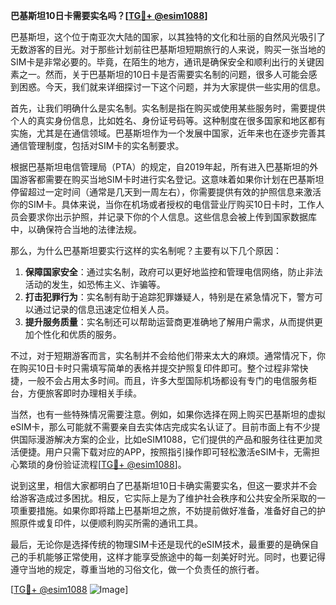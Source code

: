 **巴基斯坦10日卡需要实名吗？[[TG💪+ @esim1088](https://t.me/s/esim1088)]**

巴基斯坦，这个位于南亚次大陆的国家，以其独特的文化和壮丽的自然风光吸引了无数游客的目光。对于那些计划前往巴基斯坦短期旅行的人来说，购买一张当地的SIM卡是非常必要的。毕竟，在陌生的地方，通讯是确保安全和顺利出行的关键因素之一。然而，关于巴基斯坦的10日卡是否需要实名制的问题，很多人可能会感到困惑。今天，我们就来详细探讨一下这个问题，并为大家提供一些实用的信息。

首先，让我们明确什么是实名制。实名制是指在购买或使用某些服务时，需要提供个人的真实身份信息，比如姓名、身份证号码等。这种制度在很多国家和地区都有实施，尤其是在通信领域。巴基斯坦作为一个发展中国家，近年来也在逐步完善其通信管理制度，包括对SIM卡的实名制要求。

根据巴基斯坦电信管理局（PTA）的规定，自2019年起，所有进入巴基斯坦的外国游客都需要在购买当地SIM卡时进行实名登记。这意味着如果你计划在巴基斯坦停留超过一定时间（通常是几天到一周左右），你需要提供有效的护照信息来激活你的SIM卡。具体来说，当你在机场或者授权的电信营业厅购买10日卡时，工作人员会要求你出示护照，并记录下你的个人信息。这些信息会被上传到国家数据库中，以确保符合当地的法律法规。

那么，为什么巴基斯坦要实行这样的实名制呢？主要有以下几个原因：

1. **保障国家安全**：通过实名制，政府可以更好地监控和管理电信网络，防止非法活动的发生，如恐怖主义、诈骗等。
2. **打击犯罪行为**：实名制有助于追踪犯罪嫌疑人，特别是在紧急情况下，警方可以通过记录的信息迅速定位相关人员。
3. **提升服务质量**：实名制还可以帮助运营商更准确地了解用户需求，从而提供更加个性化和优质的服务。

不过，对于短期游客而言，实名制并不会给他们带来太大的麻烦。通常情况下，你在购买10日卡时只需填写简单的表格并提交护照复印件即可。整个过程非常快捷，一般不会占用太多时间。而且，许多大型国际机场都设有专门的电信服务柜台，方便旅客即时办理相关手续。

当然，也有一些特殊情况需要注意。例如，如果你选择在网上购买巴基斯坦的虚拟eSIM卡，那么可能就不需要亲自去实体店完成实名认证了。目前市面上有不少提供国际漫游解决方案的企业，比如eSIM1088，它们提供的产品和服务往往更加灵活便捷。用户只需下载对应的APP，按照指引操作即可轻松激活eSIM卡，无需担心繁琐的身份验证流程[[TG💪+ @esim1088](https://t.me/s/esim1088)]。

说到这里，相信大家都明白了巴基斯坦10日卡确实需要实名，但这一要求并不会给游客造成过多困扰。相反，它实际上是为了维护社会秩序和公共安全所采取的一项重要措施。如果你即将踏上巴基斯坦之旅，不妨提前做好准备，准备好自己的护照原件或复印件，以便顺利购买所需的通讯工具。

最后，无论你是选择传统的物理SIM卡还是现代的eSIM技术，最重要的是确保自己的手机能够正常使用，这样才能享受旅途中的每一刻美好时光。同时，也要记得遵守当地的规定，尊重当地的习俗文化，做一个负责任的旅行者。

[[TG💪+ @esim1088](https://t.me/s/esim1088) ![Image](https://i.postimg.cc/4NQfJmqS/Snipaste-2025-05-13-00-14-12.png)]
